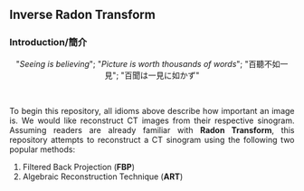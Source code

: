## Inverse Radon Transform ##

### Introduction/簡介 ###
<p align="center">"<i>Seeing is believing</i>";   "<i>Picture is worth thousands of words</i>";   "百聽不如一見"</center>;  "百聞は一見に如かず"</p> <br />

<p align="justify">To begin this repository, all idioms above describe how important an image is. We would like reconstruct CT images from their respective sinogram. Assuming readers are already familiar with <b>Radon Transform</b>, this repository attempts to reconstruct a CT sinogram using the following two popular methods:</p>

<ol>
  <li /> Filtered Back Projection (<b>FBP</b>) </li>
  <li /> Algebraic Reconstruction Technique (<b>ART</b>) </li>
</ol>
